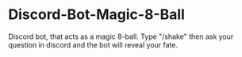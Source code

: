 # Discord-Bot-Magic-8-Ball
Discord bot, that acts as a magic 8-ball.
Type "/shake" then ask your question in discord and the bot will reveal your fate.
